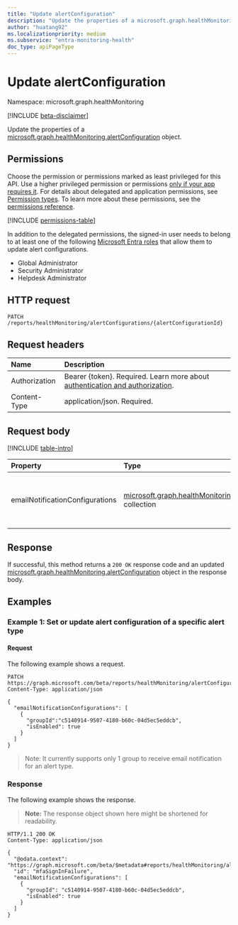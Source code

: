 ```yaml
---
title: "Update alertConfiguration"
description: "Update the properties of a microsoft.graph.healthMonitoring.alertConfiguration object."
author: "huatang92"
ms.localizationpriority: medium
ms.subservice: "entra-monitoring-health"
doc_type: apiPageType
---
```


# Update alertConfiguration

Namespace: microsoft.graph.healthMonitoring

[!INCLUDE [beta-disclaimer](../../includes/beta-disclaimer.md)]

Update the properties of a [microsoft.graph.healthMonitoring.alertConfiguration](../resources/healthmonitoring-alertconfiguration.md) object.

## Permissions

Choose the permission or permissions marked as least privileged for this API. Use a higher privileged permission or permissions [only if your app requires it](/graph/permissions-overview#best-practices-for-using-microsoft-graph-permissions). For details about delegated and application permissions, see [Permission types](/graph/permissions-overview#permission-types). To learn more about these permissions, see the [permissions reference](/graph/permissions-reference).

<!-- {
  "blockType": "permissions",
  "name": "healthmonitoring-alertconfiguration-update-permissions"
}
-->
[!INCLUDE [permissions-table](../includes/permissions/healthmonitoring-alertconfiguration-update-permissions.md)]

In addition to the delegated permissions, the signed-in user needs to belong to at least one of the following [Microsoft Entra roles](/entra/identity/role-based-access-control/permissions-reference?toc=%2Fgraph%2Ftoc.json) that allow them to update alert configurations.

+ Global Administrator
+ Security Administrator
+ Helpdesk Administrator
  
## HTTP request

<!-- {
  "blockType": "ignored"
}
-->
``` http
PATCH /reports/healthMonitoring/alertConfigurations/{alertConfigurationId}
```

## Request headers

|Name|Description|
|:---|:---|
|Authorization|Bearer {token}. Required. Learn more about [authentication and authorization](/graph/auth/auth-concepts).|
|Content-Type|application/json. Required.|

## Request body

[!INCLUDE [table-intro](../../includes/update-property-table-intro.md)]


|Property|Type|Description|
|:---|:---|:---|
|emailNotificationConfigurations|[microsoft.graph.healthMonitoring.emailNotificationConfiguration](../resources/healthmonitoring-emailnotificationconfiguration.md) collection|Email notification settings for the particular alert type.|



## Response

If successful, this method returns a `200 OK` response code and an updated [microsoft.graph.healthMonitoring.alertConfiguration](../resources/healthmonitoring-alertconfiguration.md) object in the response body.

## Examples

### Example 1: Set or update alert configuration of a specific alert type

#### Request

The following example shows a request.
<!-- {
  "blockType": "request",
  "name": "update_alertconfiguration"
}
-->
``` http
PATCH https://graph.microsoft.com/beta/reports/healthMonitoring/alertConfigurations/{alertConfigurationId}
Content-Type: application/json

{
  "emailNotificationConfigurations": [
    {
      "groupId":"c5140914-9507-4180-b60c-04d5ec5eddcb",
      "isEnabled": true
    }
  ]
}
```
> Note: It currently supports only 1 group to receive email notification for an alert type.


### Response

The following example shows the response.
>**Note:** The response object shown here might be shortened for readability.
<!-- {
  "blockType": "response",
  "truncated": true,
  "@odata.type": "microsoft.graph.healthMonitoring.alertConfiguration"
}
-->
``` http
HTTP/1.1 200 OK
Content-Type: application/json

{
  "@odata.context": "https://graph.microsoft.com/beta/$metadata#reports/healthMonitoring/alertConfigurations/$entity",
  "id": "mfaSignInFailure",
  "emailNotificationConfigurations": [
    {
      "groupId": "c5140914-9507-4180-b60c-04d5ec5eddcb",
      "isEnabled": true
    }
  ]
}
```

